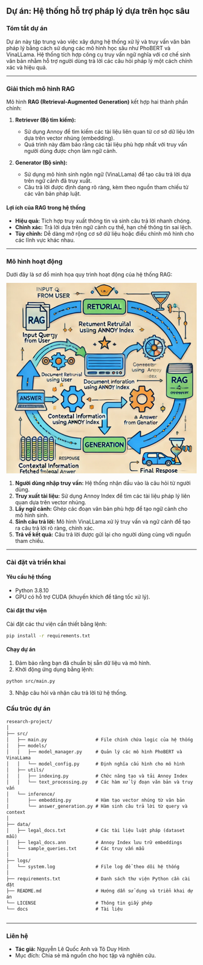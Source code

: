 ## **Dự án: Hệ thống hỗ trợ pháp lý dựa trên học sâu**

### **Tóm tắt dự án**
Dự án này tập trung vào việc xây dựng hệ thống xử lý và truy vấn văn bản pháp lý bằng cách sử dụng các mô hình học sâu như PhoBERT và VinaLLama. Hệ thống tích hợp công cụ truy vấn ngữ nghĩa với cơ chế sinh văn bản nhằm hỗ trợ người dùng trả lời các câu hỏi pháp lý một cách chính xác và hiệu quả.

---

### **Giải thích mô hình RAG**

Mô hình **RAG (Retrieval-Augmented Generation)** kết hợp hai thành phần chính:  
1. **Retriever (Bộ tìm kiếm):**  
   - Sử dụng Annoy để tìm kiếm các tài liệu liên quan từ cơ sở dữ liệu lớn dựa trên vector nhúng (embedding).  
   - Quá trình này đảm bảo rằng các tài liệu phù hợp nhất với truy vấn người dùng được chọn làm ngữ cảnh.  

2. **Generator (Bộ sinh):**  
   - Sử dụng mô hình sinh ngôn ngữ (VinaLLama) để tạo câu trả lời dựa trên ngữ cảnh đã truy xuất.  
   - Câu trả lời được định dạng rõ ràng, kèm theo nguồn tham chiếu từ các văn bản pháp luật.  

#### **Lợi ích của RAG trong hệ thống**  
- **Hiệu quả:** Tích hợp truy xuất thông tin và sinh câu trả lời nhanh chóng.  
- **Chính xác:** Trả lời dựa trên ngữ cảnh cụ thể, hạn chế thông tin sai lệch.  
- **Tùy chỉnh:** Dễ dàng mở rộng cơ sở dữ liệu hoặc điều chỉnh mô hình cho các lĩnh vực khác nhau.  

---

### **Mô hình hoạt động**

Dưới đây là sơ đồ minh họa quy trình hoạt động của hệ thống RAG:

![RAG Workflow](rag.webp)

1. **Người dùng nhập truy vấn:** Hệ thống nhận đầu vào là câu hỏi từ người dùng.  
2. **Truy xuất tài liệu:** Sử dụng Annoy Index để tìm các tài liệu pháp lý liên quan dựa trên vector nhúng.  
3. **Lấy ngữ cảnh:** Ghép các đoạn văn bản phù hợp để tạo ngữ cảnh cho mô hình sinh.  
4. **Sinh câu trả lời:** Mô hình VinaLLama xử lý truy vấn và ngữ cảnh để tạo ra câu trả lời rõ ràng, chính xác.  
5. **Trả về kết quả:** Câu trả lời được gửi lại cho người dùng cùng với nguồn tham chiếu.  

---

### **Cài đặt và triển khai**

#### **Yêu cầu hệ thống**
- Python 3.8.10  
- GPU có hỗ trợ CUDA (khuyến khích để tăng tốc xử lý).  

#### **Cài đặt thư viện**
Cài đặt các thư viện cần thiết bằng lệnh:
```bash
pip install -r requirements.txt
```

#### **Chạy dự án**
1. Đảm bảo rằng bạn đã chuẩn bị sẵn dữ liệu và mô hình.
2. Khởi động ứng dụng bằng lệnh:
```bash
python src/main.py
```
3. Nhập câu hỏi và nhận câu trả lời từ hệ thống.

### Cấu trúc dự án

```
research-project/
│
├── src/
│   ├── main.py                  # File chính chứa logic của hệ thống
│   ├── models/
│   │   ├── model_manager.py     # Quản lý các mô hình PhoBERT và VinaLLama
│   │   └── model_config.py      # Định nghĩa cấu hình cho mô hình
│   ├── utils/
│   │   ├── indexing.py          # Chức năng tạo và tải Annoy Index
│   │   └── text_processing.py   # Các hàm xử lý đoạn văn bản và truy vấn
│   └── inference/
│       ├── embedding.py         # Hàm tạo vector nhúng từ văn bản
│       └── answer_generation.py # Hàm sinh câu trả lời từ query và context
│
├── data/
│   ├── legal_docs.txt           # Các tài liệu luật pháp (dataset mẫu)
│   ├── legal_docs.ann           # Annoy Index lưu trữ embeddings
│   └── sample_queries.txt       # Các truy vấn mẫu
│
├── logs/
│   └── system.log               # File log để theo dõi hệ thống
│
├── requirements.txt             # Danh sách thư viện Python cần cài đặt
├── README.md                    # Hướng dẫn sử dụng và triển khai dự án
└── LICENSE                      # Thông tin giấy phép
└── docs                         # Tài liệu


```


---

### **Liên hệ**
- **Tác giả:** Nguyễn Lê Quốc Anh và Tô Duy Hinh  
- Mục đích: Chia sẻ mã nguồn cho học tập và nghiên cứu.